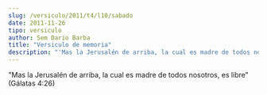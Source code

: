 ```yaml
---
slug: /versiculo/2011/t4/l10/sabado
date: 2011-11-26
tipo: versiculo
author: Sem Dario Barba
title: "Versiculo de memoria"
description: "'Mas la Jerusalén de arriba, la cual es madre de todos nosotros, es libre'  (Gálatas 4:26)"
---
```


"Mas la Jerusalén de arriba, la cual es madre de todos nosotros, es libre" (Gálatas 4:26)
